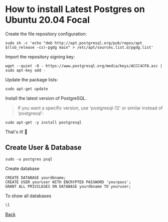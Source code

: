 # How to install Latest Postgres on Ubuntu 20.04 Focal


Create the file repository configuration:
```
sudo sh -c 'echo "deb http://apt.postgresql.org/pub/repos/apt $(lsb_release -cs)-pgdg main" > /etc/apt/sources.list.d/pgdg.list'
```

Import the repository signing key:
```
wget --quiet -O - https://www.postgresql.org/media/keys/ACCC4CF8.asc | sudo apt-key add -
```

Update the package lists:
```
sudo apt-get update
```

Install the latest version of PostgreSQL.
> If you want a specific version, use 'postgresql-12' or similar instead of 'postgresql':
```
sudo apt-get -y install postgresql
```

That's it! 🎉


## Create User & Database


```
sudo -u postgres psql
```

Create database
```
CREATE DATABASE yourdbname;
CREATE USER youruser WITH ENCRYPTED PASSWORD 'yourpass';
GRANT ALL PRIVILEGES ON DATABASE yourdbname TO youruser;
```

To show all databases
```
\l
```


[Back](https://github.com/markxxv/webserver)
